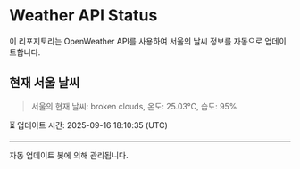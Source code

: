 
# Weather API Status

이 리포지토리는 OpenWeather API를 사용하여 서울의 날씨 정보를 자동으로 업데이트합니다.

## 현재 서울 날씨
> 서울의 현재 날씨: broken clouds, 온도: 25.03°C, 습도: 95%

⏳ 업데이트 시간: 2025-09-16 18:10:35 (UTC)

---
자동 업데이트 봇에 의해 관리됩니다.
